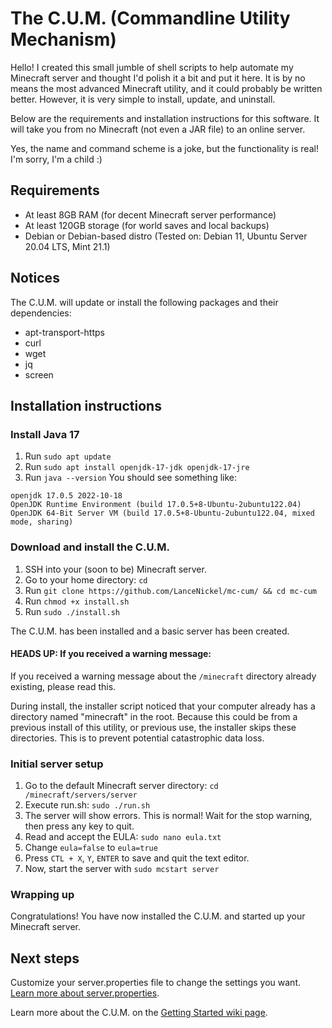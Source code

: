 # The C.U.M. (Commandline Utility Mechanism)
Hello! I created this small jumble of shell scripts to help automate my Minecraft server and thought I'd polish it a bit and put it here. It is by no means the most advanced Minecraft utility, and it could probably be written better. However, it is very simple to install, update, and uninstall.

Below are the requirements and installation instructions for this software. It will take you from no Minecraft (not even a JAR file) to an online server.

Yes, the name and command scheme is a joke, but the functionality is real! I'm sorry, I'm a child :)




## Requirements
* At least 8GB RAM (for decent Minecraft server performance)
* At least 120GB storage (for world saves and local backups)
* Debian or Debian-based distro (Tested on: Debian 11, Ubuntu Server 20.04 LTS, Mint 21.1)




## Notices
The C.U.M. will update or install the following packages and their dependencies:
* apt-transport-https
* curl
* wget
* jq
* screen




## Installation instructions

### Install Java 17
1. Run `sudo apt update`
2. Run `sudo apt install openjdk-17-jdk openjdk-17-jre`
3. Run `java --version`
You should see something like:
```
openjdk 17.0.5 2022-10-18
OpenJDK Runtime Environment (build 17.0.5+8-Ubuntu-2ubuntu122.04)
OpenJDK 64-Bit Server VM (build 17.0.5+8-Ubuntu-2ubuntu122.04, mixed mode, sharing)
```


### Download and install the C.U.M.
1. SSH into your (soon to be) Minecraft server.
2. Go to your home directory: `cd`
3. Run `git clone https://github.com/LanceNickel/mc-cum/ && cd mc-cum`
4. Run `chmod +x install.sh`
5. Run `sudo ./install.sh`

The C.U.M. has been installed and a basic server has been created.

#### HEADS UP: If you received a warning message:
If you received a warning message about the `/minecraft` directory already existing, please read this.

During install, the installer script noticed that your computer already has a directory named "minecraft" in the root. Because this could be from a previous install of this utility, or previous use, the installer skips these directories. This is to prevent potential catastrophic data loss.


### Initial server setup
1. Go to the default Minecraft server directory: `cd /minecraft/servers/server`
2. Execute run.sh: `sudo ./run.sh`
3. The server will show errors. This is normal! Wait for the stop warning, then press any key to quit.
4. Read and accept the EULA: `sudo nano eula.txt`
5. Change `eula=false` to `eula=true`
6. Press `CTL + X`, `Y`, `ENTER` to save and quit the text editor.
7. Now, start the server with `sudo mcstart server`


### Wrapping up
Congratulations! You have now installed the C.U.M. and started up your Minecraft server.




## Next steps
Customize your server.properties file to change the settings you want. [Learn more about server.properties](https://minecraft.fandom.com/wiki/Server.properties).

Learn more about the C.U.M. on the [Getting Started wiki page](https://github.com/LanceNickel/mc-cum/wiki/Getting-Started).
